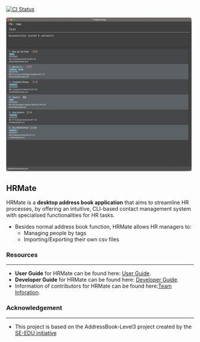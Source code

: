 [![CI Status](https://github.com/AY2324S1-CS2103T-W11-1/tp/workflows/Java%20CI/badge.svg)](https://github.com/AY2324S1-CS2103T-W11-1/tp/actions)

![Ui](docs/images/Ui.png)

## HRMate

HRMate is a **desktop address book application** that aims to streamline HR processes, by offering an intuitive, CLI-based contact management system with specialised functionalities for HR tasks.

* Besides normal address book function, HRMate allows HR managers to:
  * Managing people by tags
  * Importing/Exporting their own csv files

### Resources

-----
* **User Guide** for HRMate can be found here: [User Guide](https://github.com/AY2324S1-CS2103T-W11-1/tp/blob/master/docs/UserGuide.md).
* **Developer Guide** for HRMate can be found here: [Developer Guide](https://github.com/AY2324S1-CS2103T-W11-1/tp/blob/master/docs/DeveloperGuide.md).
* Information of contributors for HRMate can be found here:[Team Inforation](https://github.com/AY2324S1-CS2103T-W11-1/tp/blob/master/docs/AboutUs.md).
### Acknowledgement

-----
* This project is based on the AddressBook-Level3 project created by the [SE-EDU initiative](https://se-education.org)
